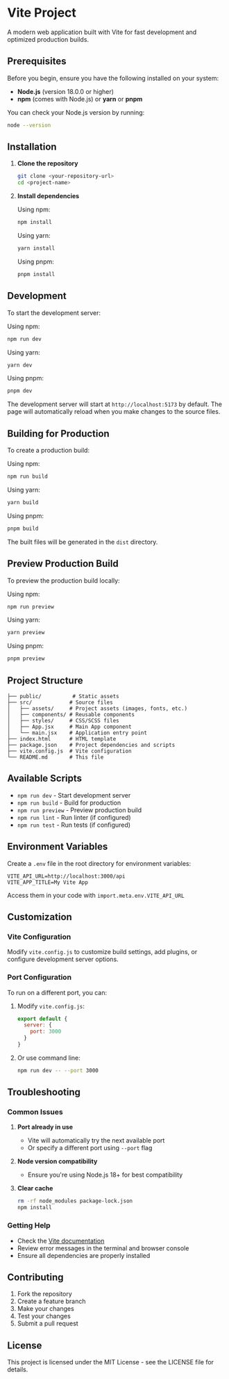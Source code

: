 # Vite Project

A modern web application built with Vite for fast development and optimized production builds.

## Prerequisites

Before you begin, ensure you have the following installed on your system:

- **Node.js** (version 18.0.0 or higher)
- **npm** (comes with Node.js) or **yarn** or **pnpm**

You can check your Node.js version by running:
```bash
node --version
```

## Installation

1. **Clone the repository**
   ```bash
   git clone <your-repository-url>
   cd <project-name>
   ```

2. **Install dependencies**
   
   Using npm:
   ```bash
   npm install
   ```
   
   Using yarn:
   ```bash
   yarn install
   ```
   
   Using pnpm:
   ```bash
   pnpm install
   ```

## Development

To start the development server:

Using npm:
```bash
npm run dev
```

Using yarn:
```bash
yarn dev
```

Using pnpm:
```bash
pnpm dev
```

The development server will start at `http://localhost:5173` by default. The page will automatically reload when you make changes to the source files.

## Building for Production

To create a production build:

Using npm:
```bash
npm run build
```

Using yarn:
```bash
yarn build
```

Using pnpm:
```bash
pnpm build
```

The built files will be generated in the `dist` directory.

## Preview Production Build

To preview the production build locally:

Using npm:
```bash
npm run preview
```

Using yarn:
```bash
yarn preview
```

Using pnpm:
```bash
pnpm preview
```

## Project Structure

```
├── public/          # Static assets
├── src/            # Source files
│   ├── assets/     # Project assets (images, fonts, etc.)
│   ├── components/ # Reusable components
│   ├── styles/     # CSS/SCSS files
│   ├── App.jsx     # Main App component
│   └── main.jsx    # Application entry point
├── index.html      # HTML template
├── package.json    # Project dependencies and scripts
├── vite.config.js  # Vite configuration
└── README.md       # This file
```

## Available Scripts

- `npm run dev` - Start development server
- `npm run build` - Build for production
- `npm run preview` - Preview production build
- `npm run lint` - Run linter (if configured)
- `npm run test` - Run tests (if configured)

## Environment Variables

Create a `.env` file in the root directory for environment variables:

```env
VITE_API_URL=http://localhost:3000/api
VITE_APP_TITLE=My Vite App
```

Access them in your code with `import.meta.env.VITE_API_URL`

## Customization

### Vite Configuration

Modify `vite.config.js` to customize build settings, add plugins, or configure development server options.

### Port Configuration

To run on a different port, you can:

1. Modify `vite.config.js`:
   ```js
   export default {
     server: {
       port: 3000
     }
   }
   ```

2. Or use command line:
   ```bash
   npm run dev -- --port 3000
   ```

## Troubleshooting

### Common Issues

1. **Port already in use**
   - Vite will automatically try the next available port
   - Or specify a different port using `--port` flag

2. **Node version compatibility**
   - Ensure you're using Node.js 18+ for best compatibility

3. **Clear cache**
   ```bash
   rm -rf node_modules package-lock.json
   npm install
   ```

### Getting Help

- Check the [Vite documentation](https://vitejs.dev/)
- Review error messages in the terminal and browser console
- Ensure all dependencies are properly installed

## Contributing

1. Fork the repository
2. Create a feature branch
3. Make your changes
4. Test your changes
5. Submit a pull request

## License

This project is licensed under the MIT License - see the LICENSE file for details.